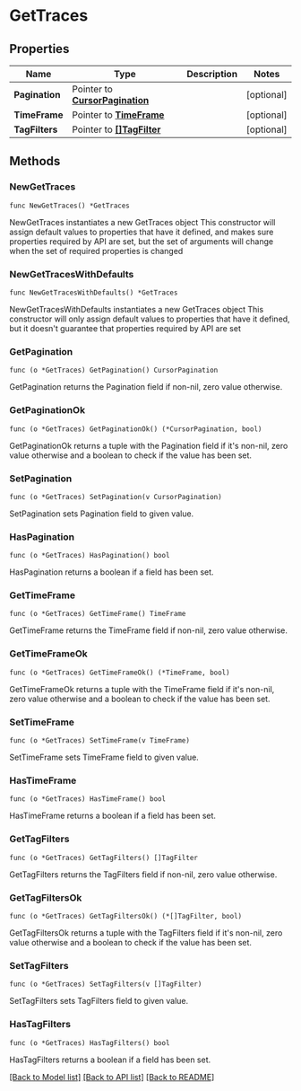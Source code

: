 # GetTraces

## Properties

Name | Type | Description | Notes
------------ | ------------- | ------------- | -------------
**Pagination** | Pointer to [**CursorPagination**](CursorPagination.md) |  | [optional] 
**TimeFrame** | Pointer to [**TimeFrame**](TimeFrame.md) |  | [optional] 
**TagFilters** | Pointer to [**[]TagFilter**](TagFilter.md) |  | [optional] 

## Methods

### NewGetTraces

`func NewGetTraces() *GetTraces`

NewGetTraces instantiates a new GetTraces object
This constructor will assign default values to properties that have it defined,
and makes sure properties required by API are set, but the set of arguments
will change when the set of required properties is changed

### NewGetTracesWithDefaults

`func NewGetTracesWithDefaults() *GetTraces`

NewGetTracesWithDefaults instantiates a new GetTraces object
This constructor will only assign default values to properties that have it defined,
but it doesn't guarantee that properties required by API are set

### GetPagination

`func (o *GetTraces) GetPagination() CursorPagination`

GetPagination returns the Pagination field if non-nil, zero value otherwise.

### GetPaginationOk

`func (o *GetTraces) GetPaginationOk() (*CursorPagination, bool)`

GetPaginationOk returns a tuple with the Pagination field if it's non-nil, zero value otherwise
and a boolean to check if the value has been set.

### SetPagination

`func (o *GetTraces) SetPagination(v CursorPagination)`

SetPagination sets Pagination field to given value.

### HasPagination

`func (o *GetTraces) HasPagination() bool`

HasPagination returns a boolean if a field has been set.

### GetTimeFrame

`func (o *GetTraces) GetTimeFrame() TimeFrame`

GetTimeFrame returns the TimeFrame field if non-nil, zero value otherwise.

### GetTimeFrameOk

`func (o *GetTraces) GetTimeFrameOk() (*TimeFrame, bool)`

GetTimeFrameOk returns a tuple with the TimeFrame field if it's non-nil, zero value otherwise
and a boolean to check if the value has been set.

### SetTimeFrame

`func (o *GetTraces) SetTimeFrame(v TimeFrame)`

SetTimeFrame sets TimeFrame field to given value.

### HasTimeFrame

`func (o *GetTraces) HasTimeFrame() bool`

HasTimeFrame returns a boolean if a field has been set.

### GetTagFilters

`func (o *GetTraces) GetTagFilters() []TagFilter`

GetTagFilters returns the TagFilters field if non-nil, zero value otherwise.

### GetTagFiltersOk

`func (o *GetTraces) GetTagFiltersOk() (*[]TagFilter, bool)`

GetTagFiltersOk returns a tuple with the TagFilters field if it's non-nil, zero value otherwise
and a boolean to check if the value has been set.

### SetTagFilters

`func (o *GetTraces) SetTagFilters(v []TagFilter)`

SetTagFilters sets TagFilters field to given value.

### HasTagFilters

`func (o *GetTraces) HasTagFilters() bool`

HasTagFilters returns a boolean if a field has been set.


[[Back to Model list]](../README.md#documentation-for-models) [[Back to API list]](../README.md#documentation-for-api-endpoints) [[Back to README]](../README.md)


